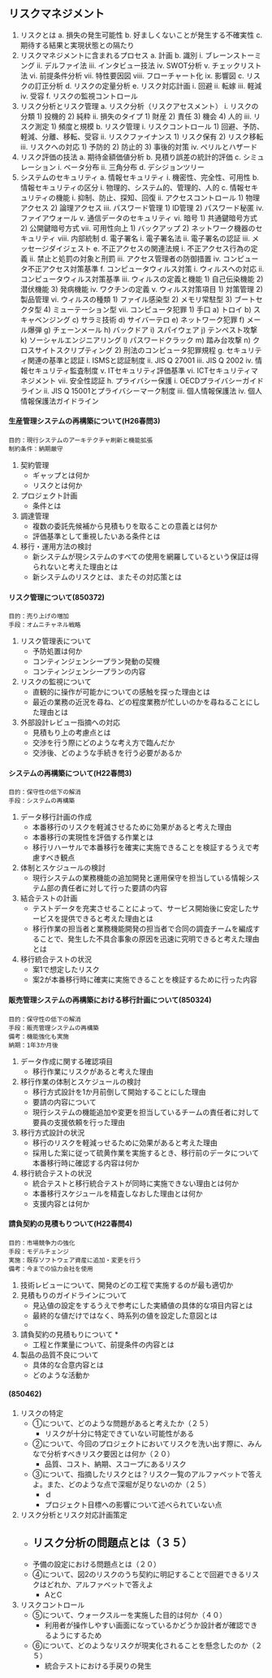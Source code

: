 ## リスクマネジメント
1. リスクとは
	a. 損失の発生可能性
	b. 好ましくないことが発生する不確実性
	c. 期待する結果と実現状態との隔たり
2. リスクマネジメントに含まれるプロセス
	a. 計画
	b. 識別
		i. ブレーンストーミング
		ii. デルファイ法
		iii. インタビュー技法
		iv. SWOT分析
		v. チェックリスト法
		vi. 前提条件分析
		vii. 特性要因図
		viii. フローチャート化
		ix. 影響図
	c. リスクの訂正分析
	d. リスクの定量分析
	e. リスク対応計画
		i. 回避
		ii. 転嫁
		iii. 軽減
		iv. 受容
	f. リスクの監視コントロール
3. リスク分析とリスク管理
	a. リスク分析（リスクアセスメント）
		i. リスクの分類
			1) 投機的
			2) 純粋
		ii. 損失のタイプ
			1) 財産
			2) 責任
			3) 機会
			4) 人的
		iii. リスク測定
			1) 頻度と規模
	b. リスク管理
		i. リスクコントロール
			1) 回避、予防、軽減、分離、移転、受容
		ii. リスクファイナンス
			1) リスク保有
			2) リスク移転
		iii. リスクへの対応
			1) 予防的
			2) 防止的
			3) 事後的対策
		iv. ぺリルとハザード
4. リスク評価の技法
	a. 期待金額価値分析
	b. 見積り誤差の統計的評価
	c. シミュレーション
		i. ベータ分布
		ii. 三角分布
	d. デシジョンツリー
5. システムのセキュリティ
	a. 情報セキュリティ
		i. 機密性、完全性、可用性
	b. 情報セキュリティの区分
		i. 物理的、システム的、管理的、人的
	c. 情報セキュリティの機能
		i. 抑制、防止、探知、回復
		ii. アクセスコントロール
			1) 物理アクセス
			2) 論理アクセス
		iii. パスワード管理
			1) ID管理
			2) パスワード秘匿
		iv. ファイアウォール
		v. 通信データのセキュリティ
		vi. 暗号
			1) 共通鍵暗号方式
			2) 公開鍵暗号方式
		vii. 可用性向上
			1) バックアップ
			2) ネットワーク機器のセキュリティ
		viii. 内部統制
	d. 電子署名
		i. 電子署名法
		ii. 電子署名の認証
		iii. メッセージダイジェスト
	e. 不正アクセスの関連法規
		i. 不正アクセス行為の定義
		ii. 禁止と処罰の対象と刑罰
		iii. アクセス管理者の防御措置
		iv. コンピュータ不正アクセス対策基準
	f. コンピュータウィルス対策
		i. ウィルスへの対応
		ii. コンピュータウィルス対策基準
		iii. ウィルスの定義と機能
			1) 自己伝染機能
			2) 潜伏機能
			3) 発病機能
		iv. ワクチンの定義
		v. ウィルス対策項目
			1) 対策管理
			2) 製品管理
		vi. ウィルスの種類
			1) ファイル感染型
			2) メモリ常駐型
			3) ブートセクタ型
			4) ミューテーション型
		vii. コンピュータ犯罪
			1) 手口
				a) トロイ
				b) スキャベンジング
				c) サラミ技術
				d) サイバーテロ
				e) ネットワーク犯罪
				f) メール爆弾
				g) チェーンメール
				h) バックドア
				i) スパイウェア
				j) テンペスト攻撃
				k) ソーシャルエンジニアリング
				l) パスワードクラック
				m) 踏み台攻撃
				n) クロスサイトスクリプティング
			2) 刑法のコンピュータ犯罪規程
	g. セキュリティ関連の基準と認証
		i. ISMSと認証制度
		ii. JIS Q 27001
		iii. JIS Q 2002
		iv. 情報セキュリティ監査制度
		v. ITセキュリティ評価基準
		vi. ICTセキュリティマネジメント
		vii. 安全性認証
	h. プライバシー保護
		i. OECDプライバシーガイドライン
		ii. JIS Q 15001とプライバシーマーク制度
		iii. 個人情報保護法
		iv. 個人情報保護法ガイドライン

#### 生産管理システムの再構築について(H26春問3)
    目的：現行システムのアーキテクチャ刷新と機能拡張
    制約条件：納期厳守

1. 契約管理
    * ギャップとは何か
    * リスクとは何か
2. プロジェクト計画
    * 条件とは
3. 調達管理
    * 複数の委託先候補から見積もりを取ることの意義とは何か
    * 評価基準として重視したいある条件とは
4. 移行・運用方法の検討
    * 新システムが現システムのすべての使用を網羅しているという保証は得られないと考えた理由とは
    * 新システムのリスクとは、またその対応策とは

#### リスク管理について(850372)
    目的：売り上げの増加
    手段：オムニチャネル戦略
1. リスク管理表について
    * 予防処置は何か
    * コンティンジェンシープラン発動の契機
    * コンティンジェンシープランの内容
2. リスクの監視について
    * 直観的に操作が可能かについての感触を探った理由とは
    * 最近の業務の近況を尋ね、どの程度業務が忙しいのかを尋ねることにした理由とは
3. 外部設計レビュー指摘への対応
    * 見積もり上の考慮点とは
    * 交渉を行う際にどのような考え方で臨んだか
    * 交渉後、どのような手続きを行う必要があるか

#### システムの再構築について(H22春問3)
    目的：保守性の低下の解消
    手段：システムの再構築
1. データ移行計画の作成
    * 本番移行のリスクを軽減させるために効果があると考えた理由
    * 本番移行の実現性を評価する作業とは
    * 移行リハーサルで本番移行を確実に実施できることを検証するうえで考慮すべき観点
2. 体制とスケジュールの検討
    * 現行システムの業務機能の追加開発と運用保守を担当している情報システム部の責任者に対して行った要請の内容
3. 結合テストの計画
    * テストデータを充実させることによって、サービス開始後に安定したサービスを提供できると考えた理由とは
    * 移行作業の担当者と業務機能開発の担当者で合同の調査チームを編成することで、発生した不具合事象の原因を迅速に究明できると考えた理由とは
4. 移行統合テストの状況
    * 案1で想定したリスク
    * 案2が本番移行時に確実に実施できることを検証するために行った内容

#### 販売管理システムの再構築における移行計画について(850324)
    目的：保守性の低下の解消
    手段：販売管理システムの再構築
    備考：機能強化も実施
    納期：1年3か月後
1. データ作成に関する確認項目
    * 移行作業にリスクがあると考えた理由
2. 移行作業の体制とスケジュールの検討
    * 移行方式設計を1か月前倒して開始することにした理由
    * 要請の内容について
    * 現行システムの機能追加や変更を担当しているチームの責任者に対して要員の支援依頼を行った理由
3. 移行方式設計の状況
    * 移行のリスクを軽減っせるために効果があると考えた理由
    * 採用した案に従って硫黄作業を実施するとき、移行前のデータについて本番移行時に確認する内容は何か
4. 移行統合テストの状況
    * 統合テストと移行統合テストが同時に実施できない理由とは何か
    * 本番移行スケジュールを精査しなおした理由とは何か
    * 支援内容とは何か

#### 請負契約の見積もりついて(H22春問4)
    目的：市場競争力の強化
    手段：モデルチェンジ
    実施：既存ソフトウェア資産に追加・変更を行う
    備考：今までの協力会社を使用
1. 技術レビューについて、開発のどの工程で実施するのが最も適切か
2. 見積もりのガイドラインについて
    * 見込値の設定をするうえで参考にした実績値の具体的な項目内容とは
    * 最終的な値だけではなく、時系列の値を設定した意図とは 
    * 
3. 請負契約の見積もりについて
    * 
    * 工程と作業量について、前提条件の内容とは
4. 製品の品質不良について
    * 具体的な合意内容とは
    * どのような活動か

#### (850462)

1. リスクの特定
    * ①について、どのような問題があると考えたか（２５）
        - リスクが十分に特定できていない可能性がある
    * ②について、今回のプロジェクトにおいてリスクを洗い出す際に、みんなで分析すべきリスク要因とは何か（２０）
        - 品質、コスト、納期、スコープにあるリスク
    * ③について、指摘したリスクとは？リスク一覧のアルファベットで答えよ。また、どのような点で深堀が足りないのか（２５）
        - ｄ
        - プロジェクト目標への影響について述べられていない点
2. リスク分析とリスク対応計画策定
    * リスク分析の問題点とは（３５）
        - 
    * 予備の設定における問題点とは（２０）
    * ④について、図2のリスクのうち契約に明記することで回避できるリスクはどれか、アルファベットで答えよ
        - AとC
3. リスクコントロール
    * ⑤について、ウォークスルーを実施した目的は何か（４０）
        - 利用者が操作しやすい画面になっているかどうか設計者が確認できるようにするため
    * ⑥について、どのようなリスクが現実化されることを懸念したのか（２５）
        - 統合テストにおける手戻りの発生

